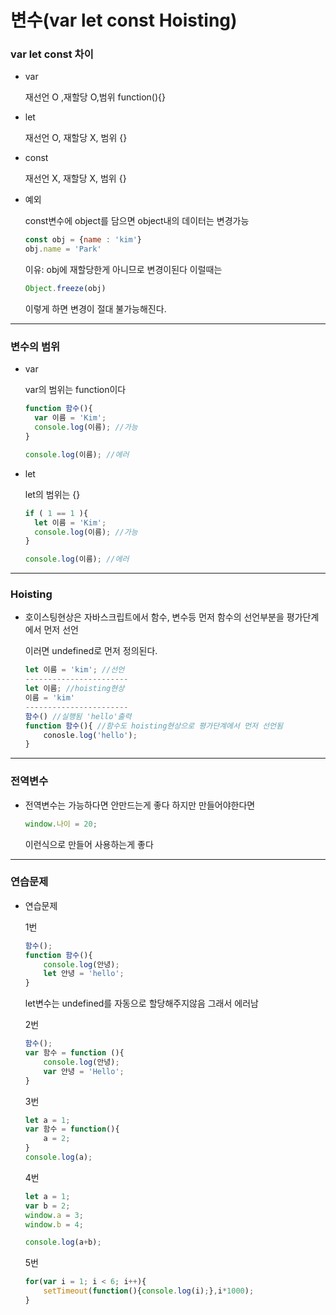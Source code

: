 # 변수(var let const Hoisting)

### var let const 차이

- var
    
    재선언 O ,재할당 O,범위 function(){}
    
- let
    
    재선언 O, 재할당 X, 범위 {}
    
- const
    
    재선언 X, 재할당 X, 범위 {}
    

- 예외
    
    const변수에 object를 담으면 object내의 데이터는 변경가능
    
    ```jsx
    const obj = {name : 'kim'}
    obj.name = 'Park'
    ```
    
    이유: obj에 재할당한게 아니므로 변경이된다 이럴때는 
    
    ```jsx
    Object.freeze(obj)
    ```
    
    이렇게 하면 변경이 절대 불가능해진다.
    

---

### 변수의 범위

- var
    
    var의 범위는 function이다
    
    ```jsx
    function 함수(){
      var 이름 = 'Kim';
      console.log(이름); //가능
    }
    
    console.log(이름); //에러
    ```
    
- let
    
    let의 범위는 {}
    
    ```jsx
    if ( 1 == 1 ){
      let 이름 = 'Kim';
      console.log(이름); //가능
    }
    
    console.log(이름); //에러
    ```
    

---

### Hoisting

- 호이스팅현상은 자바스크립트에서 함수, 변수등 먼저 함수의 선언부분을 평가단계에서 먼저 선언
    
    이러면 undefined로 먼저 정의된다.
    
    ```jsx
    let 이름 = 'kim'; //선언
    -----------------------
    let 이름; //hoisting현상
    이름 = 'kim' 
    -----------------------
    함수() //실행됨 'hello'출력
    function 함수(){ //함수도 hoisting현상으로 평가단계에서 먼저 선언됨
    	conosle.log('hello');
    }
    ```
    

---

### 전역변수

- 전역변수는 가능하다면 안만드는게 좋다 하지만 만들어야한다면
    
    ```jsx
    window.나이 = 20;
    ```
    
    이런식으로 만들어 사용하는게 좋다
    

---

### 연습문제

- 연습문제
    
    1번
    
    ```jsx
    함수();
    function 함수(){
    	console.log(안녕);
    	let 안녕 = 'hello';
    }
    ```
    
    let변수는 undefined를 자동으로 할당해주지않음 그래서 에러남
    
    2번
    
    ```jsx
    함수();
    var 함수 = function (){
    	console.log(안녕);
    	var 안녕 = 'Hello';
    }
    ```
    
    3번
    
    ```jsx
    let a = 1;
    var 함수 = function(){
    	a = 2;
    }
    console.log(a);
    ```
    
    4번
    
    ```jsx
    let a = 1;
    var b = 2;
    window.a = 3;
    window.b = 4;
    
    console.log(a+b);
    ```
    
    5번
    
    ```jsx
    for(var i = 1; i < 6; i++){
    	setTimeout(function(){console.log(i);},i*1000);
    }
    ```
    